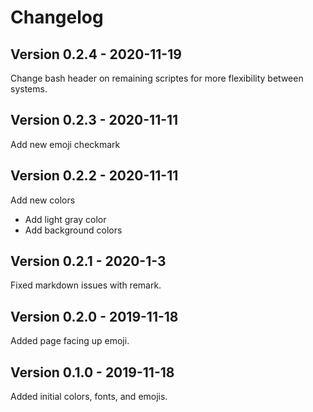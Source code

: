 # Changelog

## Version 0.2.4 - 2020-11-19

Change bash header on remaining scriptes for more flexibility between systems.

## Version 0.2.3 - 2020-11-11

Add new emoji checkmark

## Version 0.2.2 - 2020-11-11

Add new colors

-   Add light gray color
-   Add background colors

## Version 0.2.1 - 2020-1-3

Fixed markdown issues with remark.

## Version 0.2.0 - 2019-11-18

Added page facing up emoji.

## Version 0.1.0 - 2019-11-18

Added initial colors, fonts, and emojis.
